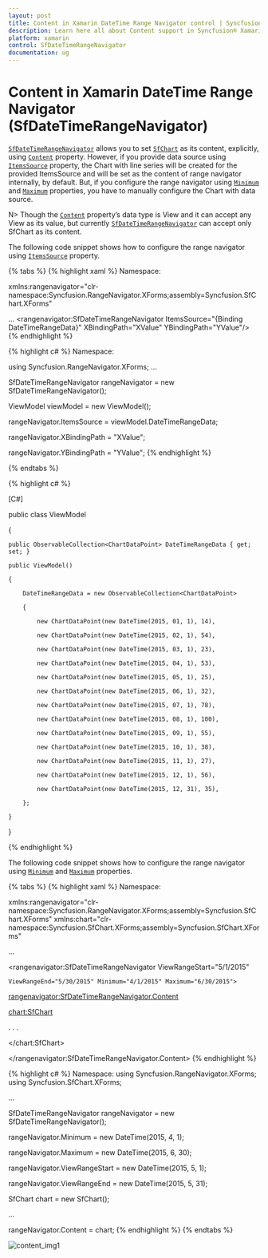 ```yaml
---
layout: post
title: Content in Xamarin DateTime Range Navigator control | Syncfusion
description: Learn here all about Content support in Syncfusion® Xamarin DateTime Range Navigator (SfDateTimeRangeNavigator) control and more.
platform: xamarin
control: SfDateTimeRangeNavigator
documentation: ug
---
```


# Content in Xamarin DateTime Range Navigator (SfDateTimeRangeNavigator)

[`SfDateTimeRangeNavigator`](https://help.syncfusion.com/cr/xamarin/Syncfusion.RangeNavigator.XForms.SfDateTimeRangeNavigator.html) allows you to set [`SfChart`](https://help.syncfusion.com/cr/xamarin/Syncfusion.SfChart.XForms.SfChart.html) as its content, explicitly, using [`Content`](https://help.syncfusion.com/cr/xamarin/Syncfusion.RangeNavigator.XForms.SfDateTimeRangeNavigator.html#Syncfusion_RangeNavigator_XForms_SfDateTimeRangeNavigator_Content) property. However, if you provide data source using [`ItemsSource`](https://help.syncfusion.com/cr/xamarin/Syncfusion.RangeNavigator.XForms.SfDateTimeRangeNavigator.html#Syncfusion_RangeNavigator_XForms_SfDateTimeRangeNavigator_ItemsSource) property, the Chart with line series will be created for the provided ItemsSource and will be set as the content of range navigator internally, by default. But, if you configure the range navigator using [`Minimum`](https://help.syncfusion.com/cr/xamarin/Syncfusion.RangeNavigator.XForms.SfDateTimeRangeNavigator.html#Syncfusion_RangeNavigator_XForms_SfDateTimeRangeNavigator_Minimum) and [`Maximum`](https://help.syncfusion.com/cr/xamarin/Syncfusion.RangeNavigator.XForms.SfDateTimeRangeNavigator.html#Syncfusion_RangeNavigator_XForms_SfDateTimeRangeNavigator_Maximum) properties, you have to manually configure the Chart with data source.

N> Though the [`Content`](https://help.syncfusion.com/cr/xamarin/Syncfusion.RangeNavigator.XForms.SfDateTimeRangeNavigator.html#Syncfusion_RangeNavigator_XForms_SfDateTimeRangeNavigator_Content) property’s data type is View and it can accept any View as its value, but currently [`SfDateTimeRangeNavigator`](https://help.syncfusion.com/cr/xamarin/Syncfusion.RangeNavigator.XForms.SfDateTimeRangeNavigator.html) can accept only SfChart as its content.

The following code snippet shows how to configure the range navigator using [`ItemsSource`](https://help.syncfusion.com/cr/xamarin/Syncfusion.RangeNavigator.XForms.SfDateTimeRangeNavigator.html#Syncfusion_RangeNavigator_XForms_SfDateTimeRangeNavigator_ItemsSource) property.

{% tabs %}
{% highlight xaml %}
Namespace:

 xmlns:rangenavigator="clr-namespace:Syncfusion.RangeNavigator.XForms;assembly=Syncfusion.SfChart.XForms"
 
 ...
<rangenavigator:SfDateTimeRangeNavigator ItemsSource="{Binding DateTimeRangeData}" XBindingPath="XValue" YBindingPath="YValue"/>
{% endhighlight %}

{% highlight c# %}
Namespace:

using Syncfusion.RangeNavigator.XForms;
...

SfDateTimeRangeNavigator rangeNavigator = new SfDateTimeRangeNavigator(); 

ViewModel viewModel = new ViewModel(); 

rangeNavigator.ItemsSource = viewModel.DateTimeRangeData;

rangeNavigator.XBindingPath = "XValue"; 

rangeNavigator.YBindingPath = "YValue";
{% endhighlight %}


{% endtabs %}

{% highlight c# %}

[C#]

public class ViewModel

{

	public ObservableCollection<ChartDataPoint> DateTimeRangeData { get; set; }

	public ViewModel()

	{

		DateTimeRangeData = new ObservableCollection<ChartDataPoint>

		{

			new ChartDataPoint(new DateTime(2015, 01, 1), 14),

			new ChartDataPoint(new DateTime(2015, 02, 1), 54),

			new ChartDataPoint(new DateTime(2015, 03, 1), 23),

			new ChartDataPoint(new DateTime(2015, 04, 1), 53),

			new ChartDataPoint(new DateTime(2015, 05, 1), 25),

			new ChartDataPoint(new DateTime(2015, 06, 1), 32),

			new ChartDataPoint(new DateTime(2015, 07, 1), 78),

			new ChartDataPoint(new DateTime(2015, 08, 1), 100),

			new ChartDataPoint(new DateTime(2015, 09, 1), 55),

			new ChartDataPoint(new DateTime(2015, 10, 1), 38),

			new ChartDataPoint(new DateTime(2015, 11, 1), 27),

			new ChartDataPoint(new DateTime(2015, 12, 1), 56),

			new ChartDataPoint(new DateTime(2015, 12, 31), 35),

		};

	}

}

{% endhighlight %}

The following code snippet shows how to configure the range navigator using [`Minimum`](https://help.syncfusion.com/cr/xamarin/Syncfusion.RangeNavigator.XForms.SfDateTimeRangeNavigator.html#Syncfusion_RangeNavigator_XForms_SfDateTimeRangeNavigator_Minimum) and [`Maximum`](https://help.syncfusion.com/cr/xamarin/Syncfusion.RangeNavigator.XForms.SfDateTimeRangeNavigator.html#Syncfusion_RangeNavigator_XForms_SfDateTimeRangeNavigator_Maximum) properties.

{% tabs %}
{% highlight xaml %}
Namespace:

 xmlns:rangenavigator="clr-namespace:Syncfusion.RangeNavigator.XForms;assembly=Syncfusion.SfChart.XForms"
 xmlns:chart="clr-namespace:Syncfusion.SfChart.XForms;assembly=Syncfusion.SfChart.XForms" 

 ...

<rangenavigator:SfDateTimeRangeNavigator ViewRangeStart="5/1/2015" 

	ViewRangeEnd="5/30/2015" Minimum="4/1/2015" Maximum="6/30/2015">

<rangenavigator:SfDateTimeRangeNavigator.Content>

<chart:SfChart>

. . .

</chart:SfChart>

</rangenavigator:SfDateTimeRangeNavigator.Content>
{% endhighlight %}

{% highlight c# %}
Namespace:
using Syncfusion.RangeNavigator.XForms;
using Syncfusion.SfChart.XForms;

...

SfDateTimeRangeNavigator rangeNavigator = new SfDateTimeRangeNavigator();

rangeNavigator.Minimum = new DateTime(2015, 4, 1);

rangeNavigator.Maximum = new DateTime(2015, 6, 30);

rangeNavigator.ViewRangeStart = new DateTime(2015, 5, 1);

rangeNavigator.ViewRangeEnd = new DateTime(2015, 5, 31);

SfChart chart = new SfChart();

...

rangeNavigator.Content = chart;
{% endhighlight %}
{% endtabs %}

![content_img1](content_images/content_img1.png)
